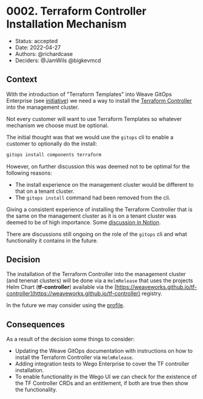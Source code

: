 # 0002. Terraform Controller Installation Mechanism

* Status: accepted
* Date: 2022-04-27
* Authors: @richardcase
* Deciders: @JamWils @bigkevmcd

## Context

With the introduction of "Terraform Templates" into Weave GitOps Enterprise (see [initiative](https://www.notion.so/weaveworks/Terraform-templates-for-WGE-1e3214ad5ff04a339cd0a2a4511e7809)) we need a way to install the [Terraform Controller](https://github.com/weaveworks/tf-controller) into the management cluster.

Not every customer will want to use Terraform Templates so whatever mechanism we choose must be optional.

The initial thought was that we would use the `gitops` cli to enable a customer to optionally do the install:

```bash
gitops install components terraform
```

However, on further discussion this was deemed not to be optimal for the following reasons:

* The install experience on the management cluster would be different to that on a tenant cluster.
* The `gitops install` command had been removed from the cli.

Giving a consistent experience of installing the Terraform Controller that is the same on the management cluster as it is on a tenant cluster was deemed to be of high importance. Some [discussion in Notion](https://www.notion.so/Terraform-templates-for-WGE-1e3214ad5ff04a339cd0a2a4511e7809?d=8e4b89f0f8f045c891a17550ae0d6395#795a3b6af5f94726adb4d95c85f8c2d7).

There are discussions still ongoing on the role of the `gitops` cli and what functionality it contains in the future.

## Decision

The installation of the Terraform Controller into the management cluster (and tenenat clusters) will be done via a `HelmRelease` that uses the projects Helm Chart (**tf-controller**) available via the [https://weaveworks.github.io/tf-controller](https://weaveworks.github.io/tf-controller) registry.

In the future we may consider using the [profile](https://github.com/weaveworks/profiles-catalog/tree/main/charts/tf-controller).

## Consequences

As a result of the decision some things to consider:

* Updating the Weave GitOps documentation with instructions on how to install the Terraform Controller via `HelmRelease`.
* Adding integration tests to Wego Enterprise to cover the TF controller installation.
* To enable functionality in the Wego UI we can check for the existence of the TF Controller CRDs and an entitlement, if both are true then show the functionality.
